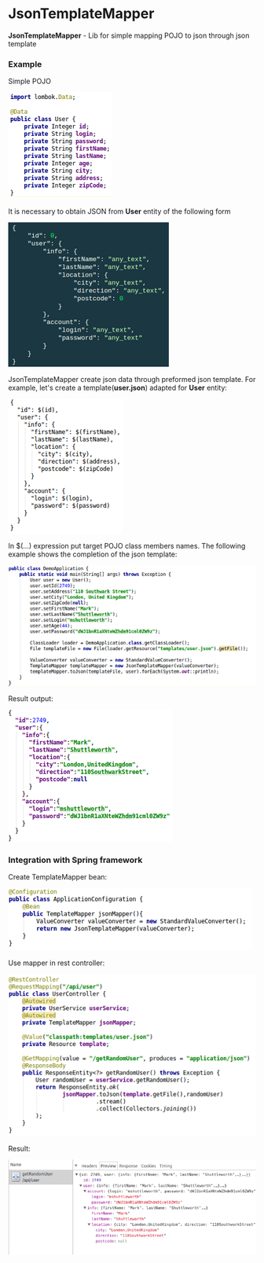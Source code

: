 # JsonTemplateMapper

**JsonTemplateMapper** - Lib for simple mapping POJO to json through json template

### Example
Simple POJO 

![POJO](images/screen_1.png)<br />

It is necessary to obtain JSON from **User** entity of the following form

![tree_json](images/screen_2.png)<br />

JsonTemplateMapper create json data through preformed json template. For example, let's create a template(**user.json**) adapted for **User** entity:

![user_json_template](images/screen_3.png)<br />

In $(...) expression put target POJO class members names. 
The following example shows the completion of the json template:

![code_example](images/screen_5.png)<br />

Result output:

![output_json](images/screen_4.png)<br />


### Integration with Spring framework

Create TemplateMapper bean:

![template_mapper_bean](images/screen_6.png)<br />

Use mapper in rest controller:

![template_mapper_bean_in_controller](images/screen_7.png)

Result:

![request_to_api](images/screen_8.png)
    